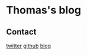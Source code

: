 # Thomas's blog

## Contact
[twitter](https://twitter.com/readgsqword)
[github](https://cyberdefensedev.github.io/)
[blog](https://www.cyber-defense.dev)
